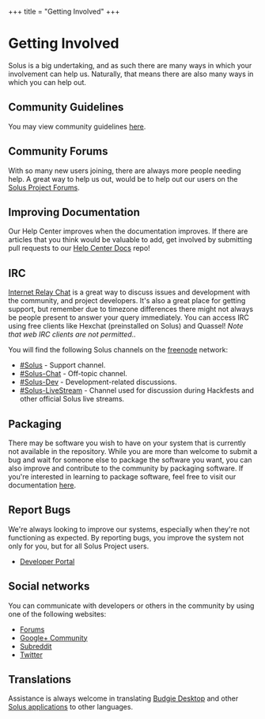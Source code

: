 +++
title = "Getting Involved"
+++
# Getting Involved

Solus is a big undertaking, and as such there are many ways in which your involvement can help us. Naturally, that means there are also many ways in which you can help out.

## Community Guidelines

You may view community guidelines [here](/articles/contributing/community-guidelines/en/).

## Community Forums

With so many new users joining, there are always more people needing help. A great way to help us out, would be to help out our users on the [Solus Project Forums](https://solus-project.com/forums/).

## Improving Documentation

Our Help Center improves when the documentation improves. If there are articles that you think would be valuable to add, get involved by submitting pull requests to our [Help Center Docs](https://github.com/solus-project/help-center-docs) repo!

## IRC

[Internet Relay Chat](https://en.wikipedia.org/wiki/Internet_Relay_Chat) is a great way to discuss issues and development with the community, and project developers. It's also a great place for getting support, but remember due 
to timezone differences there might not always be people present to answer your query immediately. You can access IRC using free clients like Hexchat (preinstalled on Solus) and Quassel! *Note that web IRC clients are not permitted..*

You will find the following Solus channels on the [freenode](https://freenode.net/) network:
- [#Solus](irc://chat.freenode.net/#Solus) - Support channel.
- [#Solus-Chat](irc://chat.freenode.net/#Solus-Chat) - Off-topic channel.
- [#Solus-Dev](irc://chat.freenode.net/#Solus-Dev) - Development-related discussions.
- [#Solus-LiveStream](irc://chat.freenode.net/#Solus-LiveStream) - Channel used for discussion during Hackfests and other official Solus live streams.

## Packaging

There may be software you wish to have on your system that is currently not available in the repository. While you are more than welcome to submit a bug and wait for someone else to package the software you want, you can also improve 
and contribute to the community by packaging software. If you're interested in learning to package software, feel free to visit our documentation [here](/articles/packaging/guide/en/).

## Report Bugs

We're always looking to improve our systems, especially when they're not functioning as expected. By reporting bugs, you improve the system not only for you, but for all Solus Project users.

- [Developer Portal](https://dev.solus-project.com)

## Social networks

You can communicate with developers or others in the community by using one of the following websites:

- [Forums](https://solus-project.com/forums/)
- [Google+ Community](https://plus.google.com/communities/104830131595272878110)
- [Subreddit](http://www.reddit.com/r/SolusProject/) 
- [Twitter](https://twitter.com/solusproject)

## Translations

Assistance is always welcome in translating [Budgie Desktop](https://www.transifex.com/budgie-desktop/budgie-desktop/) and other [Solus applications](https://www.transifex.com/solus-project/public/) to other languages.
